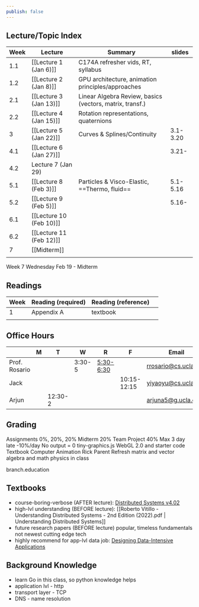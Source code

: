 ```yaml
---
publish: false
---
```


## Lecture/Topic Index

| Week | Lecture                 | Summary                                                  | slides   |
| ---- | ----------------------- | -------------------------------------------------------- | -------- |
| 1.1  | [[Lecture 1 (Jan 6)]]   | C174A refresher vids, RT, syllabus                       |          |
| 1.2  | [[Lecture 2 (Jan 8)]]   | GPU architecture, animation principles/approaches        |          |
| 2.1  | [[Lecture 3 (Jan 13)]]  | Linear Algebra Review, basics (vectors, matrix, transf.) |          |
| 2.2  | [[Lecture 4 (Jan 15)]]  | Rotation representations, quaternions                    |          |
| 3    | [[Lecture 5 (Jan 22)]]  | Curves & Splines/Continuity                              | 3.1-3.20 |
| 4.1  | [[Lecture 6 (Jan 27)]]  |                                                          | 3.21-    |
| 4.2  | Lecture 7 (Jan 29)      |                                                          |          |
| 5.1  | [[Lecture 8 (Feb 3)]]   | Particles & Visco-Elastic, ==Thermo, fluid==             | 5.1-5.16 |
| 5.2  | [[Lecture 9 (Feb 5)]]   |                                                          | 5.16-    |
| 6.1  | [[Lecture 10 (Feb 10)]] |                                                          |          |
| 6.2  | [[Lecture 11 (Feb 12)]] |                                                          |          |
| 7    | [[Midterm]]             |                                                          |          |
|      |                         |                                                          |          |
Week 7 Wednesday Feb 19 - Midterm
## Readings 

| Week | Reading (required) | Reading (reference) |     |
| ---- | ------------------ | ------------------- | --- |
| 1    | Appendix A         | textbook            |     |
|      |                    |                     |     |


## Office Hours

|               | M   | T       | W      | R                                                | F           | Email                | Office        |
| ------------- | --- | ------- | ------ | ------------------------------------------------ | ----------- | -------------------- | ------------- |
| Prof. Rosario |     |         | 3:30-5 | [5:30-6:30](https://ucla.zoom.us/my/ryanrosario) |             | rrosario@cs.ucla.edu | Boelter 3531A |
| Jack          |     |         |        |                                                  | 10:15-12:15 | yiyaoyu@cs.ucla.edu  | Boelter 3278  |
| Arjun         |     | 12:30-2 |        |                                                  |             | arjuna5@g.ucla.edu   | Boelter 3286  |

## Grading
Assignments 0%, 20%, 20%
Midterm 20%
Team Project 40%
Max 3 day late -10%/day
No output = 0
tiny-graphics.js WebGL 2.0 and starter code
Textbook Computer Animation Rick Parent
Refresh matrix and vector algebra and math physics in class

branch.education
## Textbooks
- course-boring-verbose (AFTER lecture): [Distributed Systems v4.02](https://www.distributed-systems.net/index.php/books/ds4/ds4-ebook/)
- high-lvl understanding (BEFORE lecture): [[Roberto Vitillo - Understanding Distributed Systems - 2nd Edition (2022).pdf | Understanding Distributed Systems]]
- future research papers (BEFORE lecture)
	popular, timeless fundamentals not newest cutting edge tech
- highly recommend for app-lvl data job: [Designing Data-Intensive Applications](https://learning.oreilly.com/videos/designing-data-intensive-applications/9781663728289/)
## Background Knowledge
- learn Go in this class, so python knowledge helps
- application lvl - http
- transport layer - TCP
- DNS - name resolution
